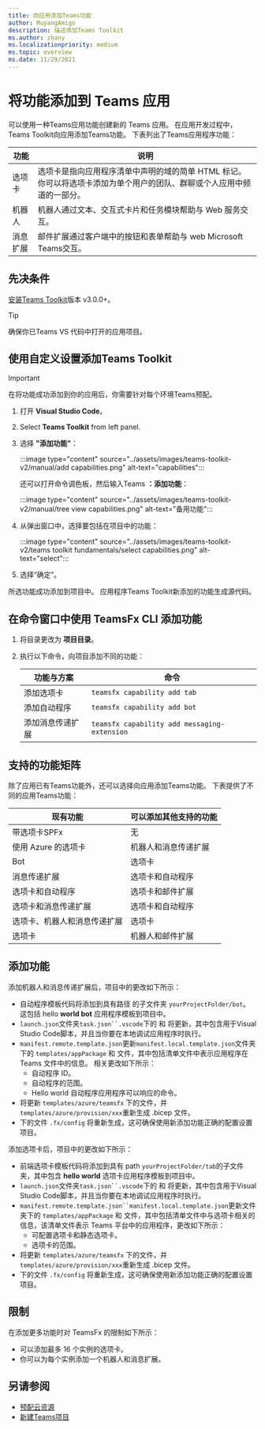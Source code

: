 ```yaml
---
title: 向应用添加Teams功能
author: MuyangAmigo
description: 描述添加Teams Toolkit
ms.author: zhany
ms.localizationpriority: medium
ms.topic: overview
ms.date: 11/29/2021
---
```


# <a name="add-capabilities-to-your-teams-apps"></a>将功能添加到 Teams 应用

可以使用一种Teams应用功能创建新的 Teams 应用。 在应用开发过程中，Teams Toolkit向应用添加Teams功能。 下表列出了Teams应用程序功能：

|**功能**|**说明**|
|--------|-------------|
| 选项卡 |  选项卡是指向应用程序清单中声明的域的简单 HTML 标记。 你可以将选项卡添加为单个用户的团队、群聊或个人应用中频道的一部分。|
| 机器人 |  机器人通过文本、交互式卡片和任务模块帮助与 Web 服务交互。|
| 消息扩展 | 邮件扩展通过客户端中的按钮和表单帮助与 web Microsoft Teams交互。|

## <a name="prerequisite"></a>先决条件

[安装Teams Toolkit](https://marketplace.visualstudio.com/items?itemName=TeamsDevApp.ms-teams-vscode-extension)版本 v3.0.0+。

> [!TIP]
> 确保你已Teams VS 代码中打开的应用项目。

## <a name="add-capabilities-using-teams-toolkit"></a>使用自定义设置添加Teams Toolkit

> [!IMPORTANT]
> 在将功能成功添加到你的应用后，你需要针对每个环境Teams预配。

1. 打开 **Visual Studio Code**。
1. Select **Teams Toolkit** from left panel.
1. 选择 **"添加功能"**：

    :::image type="content" source="../assets/images/teams-toolkit-v2/manual/add capabilities.png" alt-text="capabilities":::

   还可以打开命令调色板，然后输入Teams **：添加功能**： 
      
    :::image type="content" source="../assets/images/teams-toolkit-v2/manual/tree view capabilities.png" alt-text="备用功能":::

1. 从弹出窗口中，选择要包括在项目中的功能：

    :::image type="content" source="../assets/images/teams-toolkit-v2/teams toolkit fundamentals/select capabilities.png" alt-text="select":::

1. 选择“确定”。

所选功能成功添加到项目中。 应用程序Teams Toolkit新添加的功能生成源代码。

## <a name="add-capabilities-using-teamsfx-cli-in-command-window"></a>在命令窗口中使用 TeamsFx CLI 添加功能

1. 将目录更改为 **项目目录**。
1. 执行以下命令，向项目添加不同的功能：

   |功能与方案| 命令|
   |-----------------------|----------|
   |添加选项卡|`teamsfx capability add tab`|
   |添加自动程序|`teamsfx capability add bot`|
   |添加消息传递扩展|`teamsfx capability add messaging-extension`|

## <a name="supported-capabilities-matrix"></a>支持的功能矩阵

除了应用已有Teams功能外，还可以选择向应用添加Teams功能。 下表提供了不同的应用Teams功能： 

|现有功能|可以添加其他支持的功能|
|--------------------|--------------------|
|带选项卡SPFx|无|
|使用 Azure 的选项卡|机器人和消息传递扩展|
|Bot|选项卡|
|消息传递扩展|选项卡和自动程序|
|选项卡和自动程序|选项卡和邮件扩展|
|选项卡和消息传递扩展|选项卡和自动程序|
|选项卡、机器人和消息传递扩展|选项卡|
|选项卡 |机器人和邮件扩展|

## <a name="add-capabilities"></a>添加功能

添加机器人和消息传递扩展后，项目中的更改如下所示：

- 自动程序模板代码将添加到具有路径 的子文件夹 `yourProjectFolder/bot`。 这包括 hello **world bot** 应用程序模板到项目中。
- `launch.json`文件夹`task.json``.vscode`下的 和 将更新，其中包含用于Visual Studio Code脚本，并且当你要在本地调试应用程序时执行。 
- `manifest.remote.template.json`更新`manifest.local.template.json`文件夹下的 `templates/appPackage` 和 文件，其中包括清单文件中表示应用程序在 Teams 文件中的信息。 相关更改如下所示：
  - 自动程序 ID。
  - 自动程序的范围。
  - Hello world 自动程序应用程序可以响应的命令。
- 将更新 `templates/azure/teamsfx` 下的文件，并 `templates/azure/provision/xxx`重新生成 .bicep 文件。
- 下的文件 `.fx/config` 将重新生成，这可确保使用新添加功能正确的配置设置项目。

添加选项卡后，项目中的更改如下所示：

- 前端选项卡模板代码将添加到具有 path `yourProjectFolder/tab`的子文件夹，其中包含 **hello world** 选项卡应用程序模板到项目中。
- `launch.json`文件夹`task.json``.vscode`下的 和 将更新，其中包含用于Visual Studio Code脚本，并且当你要在本地调试应用程序时执行。 
- `manifest.remote.template.json``manifest.local.template.json`更新文件夹下的 `templates/appPackage` 和 文件，其中包括清单文件中与选项卡相关的信息，该清单文件表示 Teams 平台中的应用程序，更改如下所示：
  - 可配置选项卡和静态选项卡。
  - 选项卡的范围。
- 将更新 `templates/azure/teamsfx` 下的文件，并 `templates/azure/provision/xxx`重新生成 .bicep 文件。
- 下的文件 `.fx/config` 将重新生成，这可确保使用新添加功能正确的配置设置项目。

## <a name="limitations"></a>限制

在添加更多功能时对 TeamsFx 的限制如下所示：

* 可以添加最多 16 个实例的选项卡。
* 你可以为每个实例添加一个机器人和消息扩展。

## <a name="see-also"></a>另请参阅

* [预配云资源](provision.md)
* [新建Teams项目](create-new-project.md)
